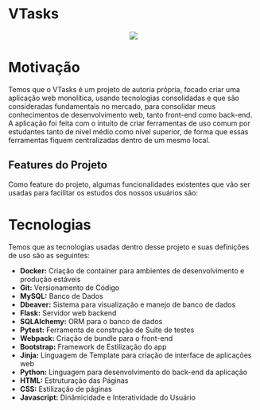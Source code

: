 # VTasks
<p align="center">
  <a href="https://go-skill-icons.vercel.app/">
    <img
      src="https://go-skill-icons.vercel.app/api/icons?i=mysql,docker,flask,pytest,bootstrap,webpack,dbeaver,git,python,html,css,javascript,sqlalchemy&theme=dark&perline=6"
    />

  </a>
</p>

# Motivação

Temos que o VTasks é um projeto de autoria própria, focado criar uma aplicação web monolítica, usando tecnologias consolidadas e
que são consideradas fundamentais no mercado, para consolidar meus conhecimentos de desenvolvimento web, tanto front-end como back-end.
A aplicação foi feita com o intuito de criar ferramentas de uso comum por estudantes tanto de nivel médio como nível superior, de forma 
que essas ferramentas fiquem centralizadas dentro de um mesmo local.

## Features do Projeto

Como feature do projeto, algumas funcionalidades existentes que vão ser usadas para facilitar os estudos dos nossos usuários são:




# Tecnologias
Temos que as tecnologias usadas dentro desse projeto e suas definições de uso são as seguintes:


- **Docker:** Criação de container para ambientes de desenvolvimento e produção estáveis
- **Git:** Versionamento de Código
- **MySQL:** Banco de Dados
- **Dbeaver:** Sistema para visualização e manejo de banco de dados
- **Flask:** Servidor web backend
- **SQLAlchemy:** ORM para o banco de dados
- **Pytest:** Ferramenta de construção de Suite de testes
- **Webpack:** Criação de bundle para o front-end
- **Bootstrap:** Framework de Estilização do app
- **Jinja:** Linguagem de Template para criação de interface de aplicações web
- **Python:** Linguagem para desenvolvimento do back-end da aplicação
- **HTML:** Estruturação das Páginas
- **CSS:** Estilização de páginas
- **Javascript:** Dinâmicidade e Interatividade do Usuário
